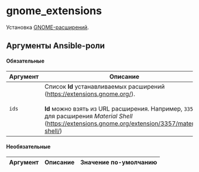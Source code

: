 # gnome_extensions

Установка [GNOME-расширений](https://extensions.gnome.org/).

## Аргументы Ansible-роли

#### Обязательные

| Аргумент | Описание |
| --- | --- |  
| `ids` | Список **Id** устанавливаемых расширений (https://extensions.gnome.org/).<br><br>**Id** можно взять из URL расширения. Например, `3357` для расширения *Material Shell* (https://extensions.gnome.org/extension/3357/material-shell/) |

#### Необязательные

| Аргумент | Описание | Значение по-умолчанию |
| --- | --- | --- |
